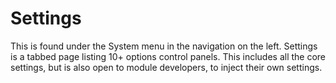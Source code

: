 # Settings

This is found under the System menu in the navigation on the left. Settings is a tabbed page listing 10+ options control panels. This includes all the core settings, but is also open to module developers, to inject their own settings.
